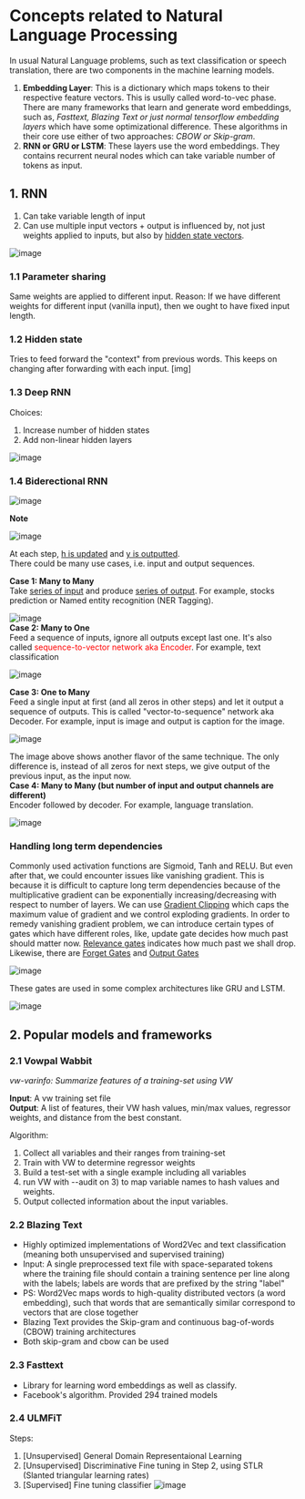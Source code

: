 # Concepts related to Natural Language Processing

In usual Natural Language problems, such as text classification or speech translation, there are two components in the machine learning models.

1. **Embedding Layer**: This is a dictionary which maps tokens to their respective feature vectors. This is usully called word-to-vec phase. There are many frameworks that learn and generate word embeddings, such as, *Fasttext, Blazing Text or just normal tensorflow embedding layers* which have some optimizational difference. These algorithms in their core use either of two approaches: *CBOW or Skip-gram*.
2. **RNN or GRU or LSTM**: These layers use the word embeddings. They contains recurrent neural nodes which can take variable number of tokens as input.

## 1. RNN
1. Can take variable length of input
2. Can use multiple input vectors + output is influenced by, not just weights applied to inputs, but also by <ins>hidden state vectors</ins>.

![image](https://user-images.githubusercontent.com/33158202/118369052-84207500-b5c0-11eb-8f02-8a854dae2571.png)

### 1.1 Parameter sharing
Same weights are applied to different input.
Reason: If we have different weights for different input (vanilla input), then we ought to have fixed input length.

### 1.2 Hidden state
Tries to feed forward the "context" from previous words. This keeps on changing after forwarding with each input.
[img]

### 1.3 Deep RNN
Choices:
1. Increase number of hidden states
2. Add non-linear hidden layers<br>

![image](https://user-images.githubusercontent.com/33158202/118368504-f04ea900-b5bf-11eb-8af1-6fbcfad78241.png)


### 1.4 Biderectional RNN

![image](https://user-images.githubusercontent.com/33158202/118365727-b1b6ef80-b5bb-11eb-931b-a60778e2da78.png)

**Note**

![image](https://user-images.githubusercontent.com/33158202/118365762-d9a65300-b5bb-11eb-9d48-1fff83c3a4b6.png)

At each step, <ins>h is updated</ins> and <ins>y is outputted</ins>.<br>
There could be many use cases, i.e. input and output sequences.

**Case 1: Many to Many**<br>
Take <ins>series of input</ins> and produce <ins>series of output</ins>. For example, stocks prediction or Named entity recognition (NER Tagging).<br>

![image](https://user-images.githubusercontent.com/33158202/118366208-6dc4ea00-b5bd-11eb-9c2a-315af8b0496a.png)
<br>
**Case 2: Many to One**<br>
Feed a sequence of inputs, ignore all outputs except last one. It's also called <span style="color:red">sequence-to-vector network aka Encoder</span>. For example, text classification<br>

![image](https://user-images.githubusercontent.com/33158202/118366319-7fa68d00-b5bd-11eb-998e-085573edde98.png)

**Case 3: One to Many**<br>
Feed a single input at first (and all zeros in other steps) and let it output a sequence of outputs. This is called "vector-to-sequence" network aka Decoder. For example, input is image and output is caption for the image.<br>

![image](https://user-images.githubusercontent.com/33158202/118366461-f04da980-b5bd-11eb-896f-d97584464d91.png)

The image above shows another flavor of the same technique. The only difference is, instead of all zeros for next steps, we give output of the previous input, as the input now.
<br>
**Case 4: Many to Many (but number of input and output channels are different)**<br>
Encoder followed by decoder. For example, language translation.<br>

![image](https://user-images.githubusercontent.com/33158202/118367058-7669f000-b5be-11eb-8744-0b15976e7c3e.png)

### Handling long term dependencies
Commonly used activation functions are Sigmoid, Tanh and RELU. But even after that, we could encounter issues like vanishing gradient. This is because it is difficult to capture long term dependencies because of the multiplicative gradient can be exponentially increasing/decreasing with respect to number of layers.
We can use <ins>Gradient Clipping</ins> which caps the maximum value of gradient and we control exploding gradients.
In order to remedy vanishing gradient problem, we can introduce certain types of gates which have different roles, like, update gate decides how much past should matter now.
<ins>Relevance gates</ins> indicates how much past we shall drop. Likewise, there are <ins>Forget Gates</ins> and <ins>Output Gates</ins>
<br>

![image](https://user-images.githubusercontent.com/33158202/118368466-cf865380-b5bf-11eb-8e28-bd8b9fb73d2f.png)

These gates are used in some complex architectures like GRU and LSTM.<br>

![image](https://user-images.githubusercontent.com/33158202/118368451-c09fa100-b5bf-11eb-920a-548c13cb2ae7.png)

## 2. Popular models and frameworks

### 2.1 Vowpal Wabbit
*vw-varinfo: Summarize features of a training-set using VW*

  **Input**:          A vw training set file<br>
  **Output**:         A list of features, their VW hash values, min/max
                  values, regressor weights, and distance from
                  the best constant.

Algorithm:
  1)  Collect all variables and their ranges from training-set
  2)  Train with VW to determine regressor weights
  3)  Build a test-set with a single example including all variables
  4)  run VW with --audit on 3) to map variable names to hash values
      and weights.
  5)  Output collected information about the input variables.

### 2.2 Blazing Text
- Highly optimized implementations of Word2Vec and text classification (meaning both unsupervised and supervised training)
- Input: A single preprocessed text file with space-separated tokens where the training file should contain a training sentence per line along with the labels; labels are words that are prefixed by the string "label"
- PS: Word2Vec maps words to high-quality distributed vectors (a word embedding), such that words that are semantically similar correspond to vectors that are close together
- Blazing Text provides the Skip-gram and continuous bag-of-words (CBOW) training architectures
- Both skip-gram and cbow can be used

### 2.3 Fasttext
- Library for learning word embeddings as well as classify.
- Facebook's algorithm. Provided 294 trained models

### 2.4 ULMFiT
Steps: 
1. [Unsupervised] General Domain Representaional Learning
2. [Unsupervised] Discriminative Fine tuning in Step 2, using STLR (Slanted triangular learning rates)
3. [Supervised] Fine tuning classifier 
![image](https://user-images.githubusercontent.com/33158202/120424286-acaeba00-c389-11eb-927c-7dd397338ad2.png)
